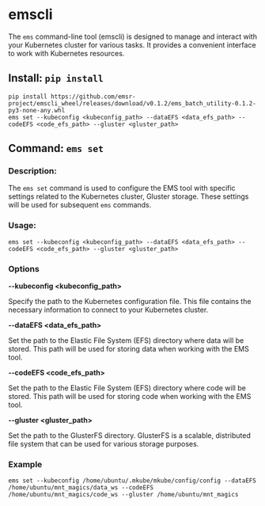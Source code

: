 # emscli

The `ems` command-line tool (emscli) is designed to manage and interact with your Kubernetes cluster for various tasks. It provides a convenient interface to work with Kubernetes resources.

## Install: `pip install`

  ```
  pip install https://github.com/emsr-project/emscli_wheel/releases/download/v0.1.2/ems_batch_utility-0.1.2-py3-none-any.whl
  ems set --kubeconfig <kubeconfig_path> --dataEFS <data_efs_path> --codeEFS <code_efs_path> --gluster <gluster_path>
  ```

## Command: `ems set`

### Description:
  The `ems set` command is used to configure the EMS tool with specific settings related to the Kubernetes cluster, Gluster storage. These settings will be used for subsequent `ems` commands.


### Usage:
  
  ```
  ems set --kubeconfig <kubeconfig_path> --dataEFS <data_efs_path> --codeEFS <code_efs_path> --gluster <gluster_path>
  ```

### Options

  **--kubeconfig <kubeconfig_path>**

  Specify the path to the Kubernetes configuration file. This file contains the necessary information to connect to your Kubernetes cluster.

  **--dataEFS <data_efs_path>**

  Set the path to the Elastic File System (EFS) directory where data will be stored. This path will be used for storing data when working with the EMS tool.

  **--codeEFS <code_efs_path>**

  Set the path to the Elastic File System (EFS) directory where code will be stored. This path will be used for storing code when working with the EMS tool.

  **--gluster <gluster_path>**

  Set the path to the GlusterFS directory. GlusterFS is a scalable, distributed file system that can be used for various storage purposes.

### Example
  
  ```
  ems set --kubeconfig /home/ubuntu/.mkube/mkube/config/config --dataEFS /home/ubuntu/mnt_magics/data_ws --codeEFS /home/ubuntu/mnt_magics/code_ws --gluster /home/ubuntu/mnt_magics
  ```

